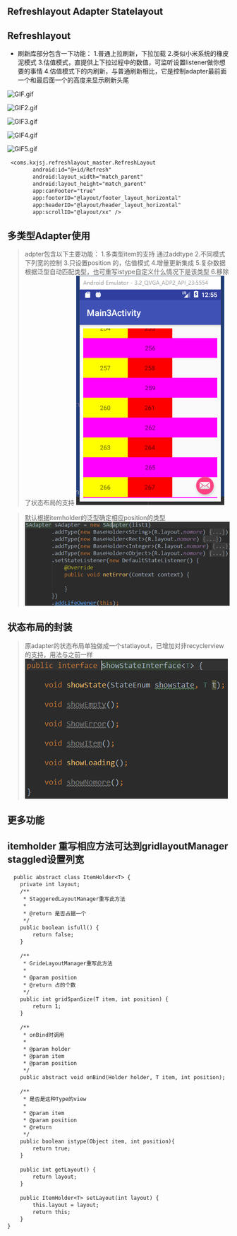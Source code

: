 ## Refreshlayout Adapter Statelayout

## Refreshlayout
- 刷新库部分包含一下功能：
1.普通上拉刷新，下拉加载 
2.类似小米系统的橡皮泥模式
3.估值模式，直提供上下拉过程中的数值，可监听设置listener做你想要的事情
4.估值模式下的内刷新，与普通刷新相比，它是控制adapter最前面一个和最后面一个的高度来显示刷新头尾

![GIF.gif](http://upload-images.jianshu.io/upload_images/6456519-27f56d146baa0afb.gif?imageMogr2/auto-orient/strip%7CimageView2/2/w/480)

![GIF2.gif](http://upload-images.jianshu.io/upload_images/6456519-9e217be853b06569.gif?imageMogr2/auto-orient/strip%7CimageView2/2/w/480)

![GIF3.gif](http://upload-images.jianshu.io/upload_images/6456519-9c010d100480914e.gif?imageMogr2/auto-orient/strip%7CimageView2/2/w/480)

![GIF4.gif](https://upload-images.jianshu.io/upload_images/6456519-8166c67d8a762c32.gif?imageMogr2/auto-orient/strip)

![GIF5.gif](https://github.com/While1true/NestViewCollection/blob/goldenVersion_Simple2/GIF.gif)

```
 <coms.kxjsj.refreshlayout_master.RefreshLayout
        android:id="@+id/Refresh"
        android:layout_width="match_parent"
        android:layout_height="match_parent"
        app:canFooter="true"
        app:footerID="@layout/footer_layout_horizontal"
        app:headerID="@layout/header_layout_horizontal"
        app:scrollID="@layout/xx" />
```

## 多类型Adapter使用 
> adpter包含以下主要功能：
1.多类型item的支持 通过addtype
2.不同模式下列宽的控制
3.只设置position 的，估值模式 
4.增量更新集成
5.复杂数据根据泛型自动匹配类型，也可重写istype自定义什么情况下是该类型
6.移除了状态布局的支持
![2017-09-10-15-46-16.png](https://github.com/While1true/NestPullView/blob/goldenVersion3/3YDT3SQ9EZKC48%25II_RVSG6.png)

> 默认根据itemholder的泛型确定相应position的类型
![2017-09-10-15-46-16.png](https://github.com/While1true/NestPullView/blob/goldenVersion3/0X%7EMX4_7I%7E%24RQ%7B%7DOM1YAJYQ.png)
## 状态布局的封装
>  原adapter的状态布局单独做成一个statlayout，已增加对非recyclerview的支持，用法与之前一样
![2017-09-10-15-46-16.png](https://github.com/While1true/NestPullView/blob/goldenVersion3/3.png)
## 更多功能
## itemholder 重写相应方法可达到gridlayoutManager staggled设置列宽
```
  public abstract class ItemHolder<T> {
    private int layout;
    /**
     * StaggeredLayoutManager重写此方法
     *
     * @return 是否占据一个
     */
    public boolean isfull() {
        return false;
    }

    /**
     * GrideLayoutManager重写此方法
     *
     * @param position
     * @return 占的个数
     */
    public int gridSpanSize(T item, int position) {
        return 1;
    }

    /**
     * onBind时调用
     *
     * @param holder
     * @param item
     * @param position
     */
    public abstract void onBind(Holder holder, T item, int position);

    /**
     * 是否是这种Type的view
     *
     * @param item
     * @param position
     * @return
     */
    public boolean istype(Object item, int position){
        return true;
    }

    public int getLayout() {
        return layout;
    }

    public ItemHolder<T> setLayout(int layout) {
        this.layout = layout;
        return this;
    }
}








